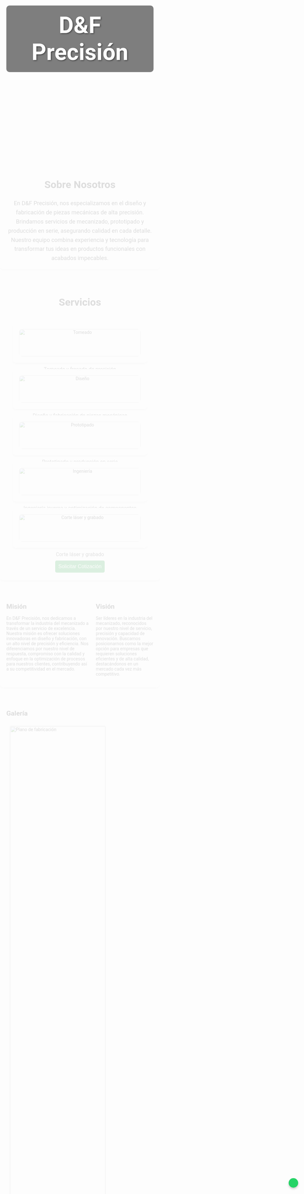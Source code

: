 <!DOCTYPE html>
<html lang="es">
<head>
    <meta charset="UTF-8">
    <meta name="viewport" content="width=device-width, initial-scale=1.0">
    <title>D&F Precisión</title>
    <!-- Etiquetas meta agregadas -->
    <meta name="description" content="D&F Precisión: Taller especializado en maquinados, CNC, torno, diseño y corte láser en Guadalajara. Servicios de alta precisión y calidad.">
    <meta name="keywords" content="Guadalajara, Maquinados, CNC, Torno, Diseño, Corte laser, Taller torno, Mecanizado de precisión, Ingeniería inversa, Prototipado">
    <meta name="author" content="D&F Precisión">
    <meta name="robots" content="index, follow">
    <!-- Open Graph para redes sociales -->
    <meta property="og:title" content="D&F Precisión - Maquinados y CNC en Guadalajara">
    <meta property="og:description" content="Servicios de maquinados, CNC, torno, diseño y corte láser en Guadalajara. Precisión y calidad garantizada.">
    <meta property="og:type" content="website">
    <meta property="og:url" content="https://www.dfprecision.com">
    <meta property="og:image" content="https://www.dfprecision.com/imagen.jpg">
    <!-- Favicon -->
    <link rel="apple-touch-icon" sizes="57x57" href="/apple-icon-57x57.png">
    <link rel="apple-touch-icon" sizes="60x60" href="/apple-icon-60x60.png">
    <link rel="apple-touch-icon" sizes="72x72" href="/apple-icon-72x72.png">
    <link rel="apple-touch-icon" sizes="76x76" href="/apple-icon-76x76.png">
    <link rel="apple-touch-icon" sizes="114x114" href="/apple-icon-114x114.png">
    <link rel="apple-touch-icon" sizes="120x120" href="/apple-icon-120x120.png">
    <link rel="apple-touch-icon" sizes="144x144" href="/apple-icon-144x144.png">
    <link rel="apple-touch-icon" sizes="152x152" href="/apple-icon-152x152.png">
    <link rel="apple-touch-icon" sizes="180x180" href="/apple-icon-180x180.png">
    <link rel="icon" type="image/png" sizes="192x192" href="/android-icon-192x192.png">
    <link rel="icon" type="image/png" sizes="32x32" href="/favicon-32x32.png">
    <link rel="icon" type="image/png" sizes="96x96" href="/favicon-96x96.png">
    <link rel="icon" type="image/png" sizes="16x16" href="/favicon-16x16.png">
    <link rel="manifest" href="/manifest.json">
    <meta name="msapplication-TileColor" content="#ffffff">
    <meta name="msapplication-TileImage" content="/ms-icon-144x144.png">
    <meta name="theme-color" content="#ffffff">
    <!-- Fuentes y estilos -->
    <link href="https://fonts.googleapis.com/css2?family=Roboto:wght@400;700&display=swap" rel="stylesheet">
    <link rel="stylesheet" href="https://cdnjs.cloudflare.com/ajax/libs/font-awesome/6.0.0/css/all.min.css">
    <style>
        body {
            font-family: 'Roboto', sans-serif;
            margin: 0;
            padding: 0;
            background-image: url('https://images.unsplash.com/photo-1666634157070-6fd830fb5672?q=80&w=1470&auto=format&fit=crop&ixlib=rb-4.0.3&ixid=M3wxMjA3fDB8MHxwaG90by1wYWdlfHx8fGVufDB8fHx8fA%3D%3D');
            background-size: cover;
            background-position: center;
            background-attachment: fixed;
            color: #333;
        }
        header {
            background-image: url('https://drive.google.com/uc?export=view&id=1TH70Y8t1fN8W5j2PC2eG-cLl2XGOruDx');
            background-size: cover;
            background-position: center;
            color: white;
            padding: 150px 20px;
            text-align: center;
        }
        header h1 {
            font-size: 72px;
            text-shadow: 2px 2px 4px rgba(0, 0, 0, 0.5);
            background-color: rgba(0, 0, 0, 0.5);
            display: inline-block;
            padding: 20px 40px;
            border-radius: 10px;
        }
        section {
            background-color: rgba(255, 255, 255, 0.9);
            border-radius: 10px;
            box-shadow: 0 4px 6px rgba(0, 0, 0, 0.1);
            margin: 20px auto;
            padding: 20px;
            max-width: 1000px;
            animation: fadeIn 0.5s ease-out;
        }
        @keyframes fadeIn {
            from { opacity: 0; transform: translateY(20px); }
            to { opacity: 1; transform: translateY(0); }
        }
        .gallery img {
            width: 100%;
            max-width: 300px;
            margin: 10px;
            border: 2px solid #ddd;
            border-radius: 5px;
            transition: transform 0.3s ease, box-shadow 0.3s ease;
        }
        .gallery img:hover {
            transform: scale(1.05);
            box-shadow: 0 8px 16px rgba(0, 0, 0, 0.2);
        }
        form {
            max-width: 400px;
            margin: auto;
            display: flex;
            flex-direction: column;
        }
        input, textarea, button {
            margin: 5px 0;
            padding: 10px;
            font-size: 16px;
            border: 1px solid #ddd;
            border-radius: 5px;
        }
        button {
            background-color: #28a745;
            color: white;
            border: none;
            cursor: pointer;
            transition: background-color 0.3s ease;
        }
        button:hover {
            background-color: #218838;
        }
        .justificado {
            text-align: center;
            max-width: 800px;
            margin: auto;
            font-size: 18px;
            line-height: 1.6;
        }
        .mision-vision {
            display: flex;
            justify-content: center;
            gap: 20px;
            max-width: 900px;
            margin: auto;
        }
        @media (max-width: 600px) {
            .mision-vision {
                flex-direction: column;
            }
            .mision-vision div {
                width: 100%;
            }
            header h1 {
                font-size: 48px;
                padding: 15px 30px;
            }
        }
        footer {
            background-color: rgba(51, 51, 51, 0.9);
            color: white;
            padding: 20px;
            text-align: center;
        }
        footer a {
            color: #28a745;
            margin: 0 10px;
            text-decoration: none;
        }
        .servicios-container {
            display: grid;
            grid-template-columns: repeat(auto-fit, minmax(250px, 1fr));
            gap: 20px;
            padding: 20px;
        }
        .servicio {
            text-align: center;
            background-color: rgba(255, 255, 255, 0.95);
            border-radius: 10px;
            padding: 20px;
            box-shadow: 0 4px 6px rgba(0, 0, 0, 0.1);
            transition: transform 0.3s ease, box-shadow 0.3s ease;
        }
        .servicio:hover {
            transform: translateY(-5px);
            box-shadow: 0 8px 16px rgba(0, 0, 0, 0.2);
        }
        .servicio img {
            width: 100%;
            border-radius: 10px;
            margin-bottom: 15px;
        }
        .servicio p {
            font-size: 16px;
            color: #555;
        }
        .horarios {
            text-align: center;
            margin: 20px 0;
            padding: 20px;
            background-color: rgba(255, 255, 255, 0.9);
            border-radius: 10px;
            box-shadow: 0 4px 6px rgba(0, 0, 0, 0.1);
        }
        .horarios h2 {
            font-size: 24px;
            margin-bottom: 10px;
        }
        .horarios p {
            font-size: 16px;
            color: #555;
        }
        .ubicacion {
            text-align: center;
            margin: 20px 0;
            padding: 20px;
            background-color: rgba(255, 255, 255, 0.9);
            border-radius: 10px;
            box-shadow: 0 4px 6px rgba(0, 0, 0, 0.1);
        }
        .ubicacion h2 {
            font-size: 24px;
            margin-bottom: 10px;
        }
        .ubicacion iframe {
            width: 100%;
            height: 300px;
            border: 0;
            border-radius: 10px;
        }
    </style>
</head>
<body>
    <header>
        <h1>D&F Precisión</h1>
    </header>
    <main>
        <section>
            <h2 style="text-align: center; font-size: 32px;">Sobre Nosotros</h2>
            <p class="justificado">
                En D&F Precisión, nos especializamos en el diseño y fabricación de piezas mecánicas de alta precisión. 
                Brindamos servicios de mecanizado, prototipado y producción en serie, asegurando calidad en cada detalle. 
                Nuestro equipo combina experiencia y tecnología para transformar tus ideas en productos funcionales con acabados impecables.
            </p>
        </section>
        <section>
            <h2 style="text-align: center; font-size: 32px;">Servicios</h2>
            <div class="servicios-container">
                <div class="servicio">
                    <img src="https://images.unsplash.com/photo-1652888510609-ed2d2ad64d6b?q=80&w=1527&auto=format&fit=crop&ixlib=rb-4.0.3&ixid=M3wxMjA3fDB8MHxwaG90by1wYWdlfHx8fGVufDB8fHx8fA%3D%3D" alt="Torneado">
                    <p>Torneado y fresado de precisión</p>
                </div>
                <div class="servicio">
                    <img src="https://images.pexels.com/photos/5915147/pexels-photo-5915147.jpeg?auto=compress&cs=tinysrgb&w=1260&h=750&dpr=1" alt="Diseño">
                    <p>Diseño y fabricación de piezas mecánicas</p>
                </div>
                <div class="servicio">
                    <img src="https://images.unsplash.com/photo-1729854808531-b3cf8c341993?q=80&w=1470&auto=format&fit=crop&ixlib=rb-4.0.3&ixid=M3wxMjA3fDB8MHxwaG90by1wYWdlfHx8fGVufDB8fHx8fA%3D%3D" alt="Prototipado">
                    <p>Prototipado y producción en serie</p>
                </div>
                <div class="servicio">
                    <img src="https://images.unsplash.com/photo-1736161999630-9feb825596a6?q=80&w=1470&auto=format&fit=crop&ixlib=rb-4.0.3&ixid=M3wxMjA3fDB8MHxwaG90by1wYWdlfHx8fGVufDB8fHx8fA%3D%3D" alt="Ingeniería">
                    <p>Ingeniería inversa y optimización de componentes</p>
                </div>
                <div class="servicio">
                    <img src="https://images.unsplash.com/photo-1738162837451-2041c1418f54?q=80&w=1632&auto=format&fit=crop&ixlib=rb-4.0.3&ixid=M3wxMjA3fDB8MHxwaG90by1wYWdlfHx8fGVufDB8fHx8fA%3D%3D" alt="Corte láser y grabado">
                    <p>Corte láser y grabado</p>
                </div>
            </div>
            <a href="#cotizacion" style="text-decoration: none;">
                <button style="margin-top: 20px; display: block; margin-left: auto; margin-right: auto;">Solicitar Cotización</button>
            </a>
        </section>
        <section class="mision-vision">
            <div>
                <h2>Misión</h2>
                <p>En D&F Precisión, nos dedicamos a transformar la industria del mecanizado a través de un servicio de excelencia. 
                   Nuestra misión es ofrecer soluciones innovadoras en diseño y fabricación, con un alto nivel de precisión y eficiencia. 
                   Nos diferenciamos por nuestro nivel de respuesta, compromiso con la calidad y enfoque en la optimización de procesos para nuestros clientes, 
                   contribuyendo así a su competitividad en el mercado.</p>
            </div>
            <div>
                <h2>Visión</h2>
                <p>Ser líderes en la industria del mecanizado, reconocidos por nuestro nivel de servicio, precisión y capacidad de innovación. 
                   Buscamos posicionarnos como la mejor opción para empresas que requieren soluciones eficientes y de alta calidad, 
                   destacándonos en un mercado cada vez más competitivo.</p>
            </div>
        </section>
        <section>
            <h2>Galería</h2>
            <div class="gallery">
                <img src="https://via.placeholder.com/300" alt="Plano de fabricación">
                <img src="https://via.placeholder.com/300" alt="Programa de diseño">
                <img src="maquina-torno.jpg" alt="Máquina de torno en acción">
                <img src="pieza-terminada.jpg" alt="Pieza terminada con acabado de precisión">
            </div>
        </section>
        <section id="cotizacion">
            <h2>Solicita una Cotización</h2>
            <form action="https://formspree.io/f/myyabcde" method="POST">
                <input type="text" name="nombre" placeholder="Nombre" required>
                <input type="email" name="correo" placeholder="Correo" required>
                <textarea name="mensaje" placeholder="Descripción del trabajo" required></textarea>
                <button type="submit">Enviar</button>
            </form>
        </section>
        <!-- Sección de Horarios de Atención -->
        <section class="horarios">
            <h2>Horarios de Atención</h2>
            <p>Lunes a Viernes: 9:00 a 18:00</p>
            <p>Sábados: 9:00 a 12:00</p>
            <p>Para atención fuera de horario, contáctanos por correo o WhatsApp.</p>
        </section>
        <!-- Sección de Ubicación -->
        <section class="ubicacion">
            <h2>Ubicación</h2>
            <p>Col. José Clemente Orozco, Guadalajara, Jalisco.</p>
            <iframe src="https://www.google.com/maps/embed?pb=!1m18!1m12!1m3!1d3733.383684798084!2d-103.37126668459115!3d20.653557486202835!2m3!1f0!2f0!3f0!3m2!1i1024!2i768!4f13.1!3m3!1m2!1s0x8428b1f8a5f5f5f5%3A0x5f5f5f5f5f5f5f5f!2sCol.%20Jos%C3%A9%20Clemente%20Orozco%2C%20Guadalajara%2C%20Jal.!5e0!3m2!1ses!2smx!4v1633036800000!5m2!1ses!2smx" 
                    allowfullscreen="" 
                    loading="lazy">
            </iframe>
         </section>
        <section>
            <h2>Contacto</h2>
            <p>Para más información, no dudes en contactarnos:</p>
            <ul style="list-style-type: none; padding-left: 0;">
                <li><strong>Joshua Solis:</strong> 
                    <a href="tel:3315841619">331 584 1619</a> | 
                    <a href="mailto:Joshuasolis_05@hotmail.com">Joshuasolis_05@hotmail.com</a>
                </li>
                <li><strong>Francisco Antonio:</strong> 
                    <a href="tel:3310000793">331 000 0793</a> | 
                    <a href="mailto:Fsolyluna@hotmail.com">Fsolyluna@hotmail.com</a>
                </li>
            </ul>
        </section>
    </main>
    <footer>
        <p>Contacto: Fsolyluna@hotmail.com | Tel: +52 331 000 0793</p>
        <p>Síguenos en:
            <a href="#">Facebook</a>
            <a href="#">Instagram</a>
            <a href="#">LinkedIn</a>
        </p>
    </footer>
    <a href="https://wa.me/523310000793" target="_blank" style="position: fixed; bottom: 20px; right: 20px; background-color: #25D366; color: white; padding: 15px; border-radius: 50%; text-decoration: none; box-shadow: 0 4px 6px rgba(0, 0, 0, 0.2);">
        <i class="fab fa-whatsapp" style="font-size: 24px;"></i>
    </a>
</body>
</html>
